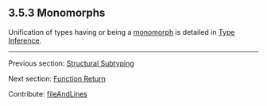 ## 3.5.3 Monomorphs

Unification of types having or being a [monomorph](types-monomorph.md) is detailed in [Type Inference](type-system-type-inference.md).

---

Previous section: [Structural Subtyping](type-system-structural-subtyping.md)

Next section: [Function Return](type-system-unification-function-return.md)

Contribute: [fileAndLines](https://github.com/HaxeFoundation/HaxeManual/blob/master/03-type-system.tex#L282-282)